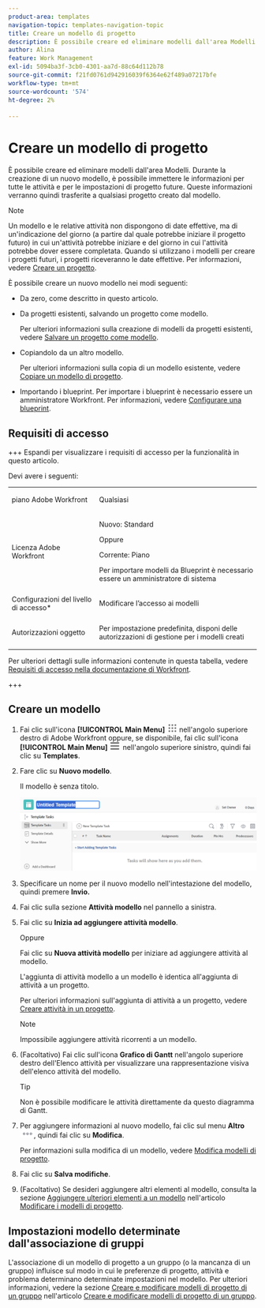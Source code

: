 ```yaml
---
product-area: templates
navigation-topic: templates-navigation-topic
title: Creare un modello di progetto
description: È possibile creare ed eliminare modelli dall'area Modelli. Durante la creazione di un nuovo modello, è possibile immettere le informazioni per tutte le attività e per le impostazioni di progetto future. Queste informazioni verranno quindi trasferite a qualsiasi progetto creato dal modello.
author: Alina
feature: Work Management
exl-id: 5094ba3f-3cb0-4301-aa7d-88c64d112b78
source-git-commit: f21fd0761d942916039f6364e62f489a07217bfe
workflow-type: tm+mt
source-wordcount: '574'
ht-degree: 2%

---
```


# Creare un modello di progetto

<!-- Audited: 1/2024 -->

È possibile creare ed eliminare modelli dall&#39;area Modelli. Durante la creazione di un nuovo modello, è possibile immettere le informazioni per tutte le attività e per le impostazioni di progetto future. Queste informazioni verranno quindi trasferite a qualsiasi progetto creato dal modello.

>[!NOTE]
>
>Un modello e le relative attività non dispongono di date effettive, ma di un&#39;indicazione del giorno (a partire dal quale potrebbe iniziare il progetto futuro) in cui un&#39;attività potrebbe iniziare e del giorno in cui l&#39;attività potrebbe dover essere completata. Quando si utilizzano i modelli per creare i progetti futuri, i progetti riceveranno le date effettive. Per informazioni, vedere [Creare un progetto](../create-projects/create-project.md).


È possibile creare un nuovo modello nei modi seguenti:

* Da zero, come descritto in questo articolo.
* Da progetti esistenti, salvando un progetto come modello.

  Per ulteriori informazioni sulla creazione di modelli da progetti esistenti, vedere [Salvare un progetto come modello](../../../manage-work/projects/manage-projects/save-project-as-template.md).

* Copiandolo da un altro modello.

  Per ulteriori informazioni sulla copia di un modello esistente, vedere [Copiare un modello di progetto](../../../manage-work/projects/create-and-manage-templates/copy-template.md).

* Importando i blueprint. Per importare i blueprint è necessario essere un amministratore Workfront. Per informazioni, vedere [Configurare una blueprint](../../../administration-and-setup/blueprints/configure-template-package.md).

## Requisiti di accesso

+++ Espandi per visualizzare i requisiti di accesso per la funzionalità in questo articolo.

Devi avere i seguenti:

<table style="table-layout:auto"> 
 <col> 
 <col> 
 <tbody> 
  <tr> 
   <td role="rowheader">piano Adobe Workfront</td> 
   <td> <p>Qualsiasi</p> </td> 
  </tr> 
  <tr> 
   <td role="rowheader">Licenza Adobe Workfront</td> 
   <td> <p>Nuovo: Standard </p><p>Oppure </p><p>Corrente: Piano </p> <p data-mc-conditions="QuicksilverOrClassic.Quicksilver">Per importare modelli da Blueprint è necessario essere un amministratore di sistema</p> </td> 
  </tr> 
  <tr> 
   <td role="rowheader">Configurazioni del livello di accesso*</td> 
   <td> <p>Modificare l’accesso ai modelli</p> </td> 
  </tr> 
  <tr> 
   <td role="rowheader">Autorizzazioni oggetto</td> 
   <td> <p>Per impostazione predefinita, disponi delle autorizzazioni di gestione per i modelli creati</p>  </td> 
  </tr> 
 </tbody> 
</table>

Per ulteriori dettagli sulle informazioni contenute in questa tabella, vedere [Requisiti di accesso nella documentazione di Workfront](/help/quicksilver/administration-and-setup/add-users/access-levels-and-object-permissions/access-level-requirements-in-documentation.md).

+++

## Creare un modello

1. Fai clic sull&#39;icona **[!UICONTROL Main Menu]** ![Main Menu](/help/_includes/assets/main-menu-icon.png) nell&#39;angolo superiore destro di Adobe Workfront oppure, se disponibile, fai clic sull&#39;icona **[!UICONTROL Main Menu]** ![Main Menu](/help/_includes/assets/main-menu-icon-left-nav.png) nell&#39;angolo superiore sinistro, quindi fai clic su **Templates**.

1. Fare clic su **Nuovo modello**.

   Il modello è senza titolo.

   ![Nuovo modello](assets/create-template-nwe-2022-350x102.png)

1. Specificare un nome per il nuovo modello nell&#39;intestazione del modello, quindi premere **Invio.**
1. Fai clic sulla sezione **Attività modello** nel pannello a sinistra.
1. Fai clic su **Inizia ad aggiungere attività modello**.

   Oppure

   Fai clic su **Nuova attività modello** per iniziare ad aggiungere attività al modello.

   L&#39;aggiunta di attività modello a un modello è identica all&#39;aggiunta di attività a un progetto.

   Per ulteriori informazioni sull&#39;aggiunta di attività a un progetto, vedere [Creare attività in un progetto](../../../manage-work/tasks/create-tasks/create-tasks-in-project.md).

   >[!NOTE]
   >
   >Impossibile aggiungere attività ricorrenti a un modello.

1. (Facoltativo) Fai clic sull&#39;icona **Grafico di Gantt** nell&#39;angolo superiore destro dell&#39;Elenco attività per visualizzare una rappresentazione visiva dell&#39;elenco attività del modello.

   >[!TIP]
   >
   >Non è possibile modificare le attività direttamente da questo diagramma di Gantt.

1. Per aggiungere informazioni al nuovo modello, fai clic sul menu **Altro** ![Icona Altro](assets/more-icon.png), quindi fai clic su **Modifica**.

   Per informazioni sulla modifica di un modello, vedere [Modifica modelli di progetto](../../../manage-work/projects/create-and-manage-templates/edit-templates.md).

1. Fai clic su **Salva modifiche**.
1. (Facoltativo) Se desideri aggiungere altri elementi al modello, consulta la sezione [Aggiungere ulteriori elementi a un modello](../../../manage-work/projects/create-and-manage-templates/edit-templates.md#add-additional-items-to-a-template) nell&#39;articolo [Modificare i modelli di progetto](../../../manage-work/projects/create-and-manage-templates/edit-templates.md).

## Impostazioni modello determinate dall&#39;associazione di gruppi

L&#39;associazione di un modello di progetto a un gruppo (o la mancanza di un gruppo) influisce sul modo in cui le preferenze di progetto, attività e problema determinano determinate impostazioni nel modello. Per ulteriori informazioni, vedere la sezione [Creare e modificare modelli di progetto di un gruppo](../../../administration-and-setup/manage-groups/work-with-group-objects/create-and-modify-a-groups-templates.md#create-and-modify-a-groups-project-templates) nell&#39;articolo [Creare e modificare modelli di progetto di un gruppo](../../../administration-and-setup/manage-groups/work-with-group-objects/create-and-modify-a-groups-templates.md).
